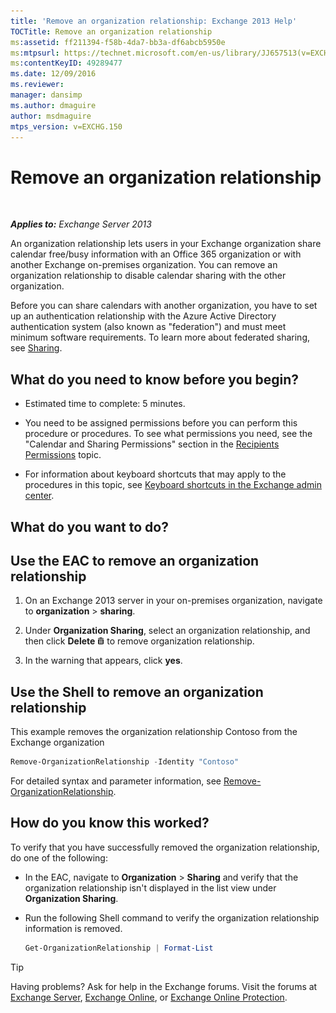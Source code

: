 ```yaml
---
title: 'Remove an organization relationship: Exchange 2013 Help'
TOCTitle: Remove an organization relationship
ms:assetid: ff211394-f58b-4da7-bb3a-df6abcb5950e
ms:mtpsurl: https://technet.microsoft.com/en-us/library/JJ657513(v=EXCHG.150)
ms:contentKeyID: 49289477
ms.date: 12/09/2016
ms.reviewer: 
manager: dansimp
ms.author: dmaguire
author: msdmaguire
mtps_version: v=EXCHG.150
---
```


# Remove an organization relationship

 

_**Applies to:** Exchange Server 2013_


An organization relationship lets users in your Exchange organization share calendar free/busy information with an Office 365 organization or with another Exchange on-premises organization. You can remove an organization relationship to disable calendar sharing with the other organization.

Before you can share calendars with another organization, you have to set up an authentication relationship with the Azure Active Directory authentication system (also known as "federation") and must meet minimum software requirements. To learn more about federated sharing, see [Sharing](sharing-exchange-2013-help.md).

## What do you need to know before you begin?

  - Estimated time to complete: 5 minutes.

  - You need to be assigned permissions before you can perform this procedure or procedures. To see what permissions you need, see the "Calendar and Sharing Permissions" section in the [Recipients Permissions](recipients-permissions-exchange-2013-help.md) topic.

  - For information about keyboard shortcuts that may apply to the procedures in this topic, see [Keyboard shortcuts in the Exchange admin center](keyboard-shortcuts-in-the-exchange-admin-center-2013-help.md).

## What do you want to do?

## Use the EAC to remove an organization relationship

1.  On an Exchange 2013 server in your on-premises organization, navigate to **organization** \> **sharing**.

2.  Under **Organization Sharing**, select an organization relationship, and then click **Delete** ![Delete icon](images/Dd298078.14f639f6-61e8-4418-bbfb-0db14de9d2f5(EXCHG.150).gif "Delete icon") to remove organization relationship.

3.  In the warning that appears, click **yes**.

## Use the Shell to remove an organization relationship

This example removes the organization relationship Contoso from the Exchange organization

```powershell
Remove-OrganizationRelationship -Identity "Contoso"
```

For detailed syntax and parameter information, see [Remove-OrganizationRelationship](https://technet.microsoft.com/en-us/library/ee332362\(v=exchg.150\)).

## How do you know this worked?

To verify that you have successfully removed the organization relationship, do one of the following:

  - In the EAC, navigate to **Organization** \> **Sharing** and verify that the organization relationship isn't displayed in the list view under **Organization Sharing**.

  - Run the following Shell command to verify the organization relationship information is removed.
    
    ```powershell
    Get-OrganizationRelationship | Format-List
    ```


> [!TIP]
> Having problems? Ask for help in the Exchange forums. Visit the forums at <A href="https://go.microsoft.com/fwlink/p/?linkid=60612">Exchange Server</A>, <A href="https://go.microsoft.com/fwlink/p/?linkid=267542">Exchange Online</A>, or <A href="https://go.microsoft.com/fwlink/p/?linkid=285351">Exchange Online Protection</A>.


